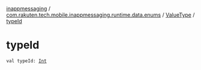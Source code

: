 [inappmessaging](../../index.md) / [com.rakuten.tech.mobile.inappmessaging.runtime.data.enums](../index.md) / [ValueType](index.md) / [typeId](./type-id.md)

# typeId

`val typeId: `[`Int`](https://kotlinlang.org/api/latest/jvm/stdlib/kotlin/-int/index.html)